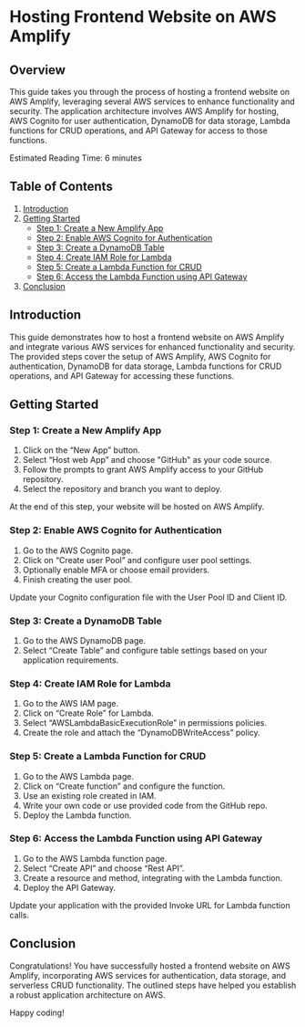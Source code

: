# Hosting Frontend Website on AWS Amplify

## Overview

This guide takes you through the process of hosting a frontend website on AWS Amplify, leveraging several AWS services to enhance functionality and security. The application architecture involves AWS Amplify for hosting, AWS Cognito for user authentication, DynamoDB for data storage, Lambda functions for CRUD operations, and API Gateway for access to those functions.

Estimated Reading Time: 6 minutes

## Table of Contents

1. [Introduction](#introduction)
2. [Getting Started](#getting-started)
   - [Step 1: Create a New Amplify App](#step-1-create-a-new-amplify-app)
   - [Step 2: Enable AWS Cognito for Authentication](#step-2-enable-aws-cognito-for-authentication)
   - [Step 3: Create a DynamoDB Table](#step-3-create-a-dynamodb-table)
   - [Step 4: Create IAM Role for Lambda](#step-4-create-iam-role-for-lambda)
   - [Step 5: Create a Lambda Function for CRUD](#step-5-create-a-lambda-function-for-crud)
   - [Step 6: Access the Lambda Function using API Gateway](#step-6-access-the-lambda-function-using-api-gateway)
3. [Conclusion](#conclusion)

## Introduction

This guide demonstrates how to host a frontend website on AWS Amplify and integrate various AWS services for enhanced functionality and security. The provided steps cover the setup of AWS Amplify, AWS Cognito for authentication, DynamoDB for data storage, Lambda functions for CRUD operations, and API Gateway for accessing these functions.

## Getting Started

### Step 1: Create a New Amplify App

1. Click on the “New App” button.
2. Select “Host web App” and choose "GitHub" as your code source.
3. Follow the prompts to grant AWS Amplify access to your GitHub repository.
4. Select the repository and branch you want to deploy.

At the end of this step, your website will be hosted on AWS Amplify.

### Step 2: Enable AWS Cognito for Authentication

1. Go to the AWS Cognito page.
2. Click on “Create user Pool” and configure user pool settings.
3. Optionally enable MFA or choose email providers.
4. Finish creating the user pool.

Update your Cognito configuration file with the User Pool ID and Client ID.

### Step 3: Create a DynamoDB Table

1. Go to the AWS DynamoDB page.
2. Select “Create Table” and configure table settings based on your application requirements.

### Step 4: Create IAM Role for Lambda

1. Go to the AWS IAM page.
2. Click on “Create Role” for Lambda.
3. Select “AWSLambdaBasicExecutionRole” in permissions policies.
4. Create the role and attach the “DynamoDBWriteAccess” policy.

### Step 5: Create a Lambda Function for CRUD

1. Go to the AWS Lambda page.
2. Click on “Create function” and configure the function.
3. Use an existing role created in IAM.
4. Write your own code or use provided code from the GitHub repo.
5. Deploy the Lambda function.

### Step 6: Access the Lambda Function using API Gateway

1. Go to the AWS Lambda function page.
2. Select “Create API” and choose “Rest API”.
3. Create a resource and method, integrating with the Lambda function.
4. Deploy the API Gateway.

Update your application with the provided Invoke URL for Lambda function calls.

## Conclusion

Congratulations! You have successfully hosted a frontend website on AWS Amplify, incorporating AWS services for authentication, data storage, and serverless CRUD functionality. The outlined steps have helped you establish a robust application architecture on AWS.

Happy coding!
